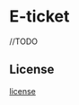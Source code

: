 <h1>E-ticket</h1>
//TODO

<h2>License</h2>
<a href="https://github.com/CloudAnarchy/E-ticket/blob/master/LICENSE">license</a>


